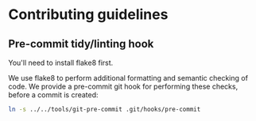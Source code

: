 # Contributing guidelines

## Pre-commit tidy/linting hook

You'll need to install flake8 first.

We use flake8 to perform additional formatting and semantic checking of code.
We provide a pre-commit git hook for performing these checks, before a commit
is created:

```bash
ln -s ../../tools/git-pre-commit .git/hooks/pre-commit
```
